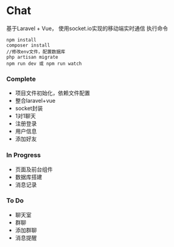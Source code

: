 # Chat
基于Laravel + Vue， 使用socket.io实现的移动端实时通信
执行命令
```
npm install
composer install
//修改env文件，配置数据库
php artisan migrate
npm run dev 或 npm run watch
```
### Complete
- 项目文件初始化，依赖文件配置
- 整合laravel+vue
- socket封装
- 1对1聊天
- 注册登录
- 用户信息
- 添加好友

### In Progress
- 页面及前台组件
- 数据库搭建
- 消息记录

### To Do
- 聊天室
- 群聊
- 添加群聊
- 消息提醒

